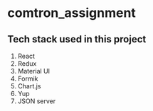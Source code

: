 # comtron_assignment

## Tech stack used in this project
1. React
2. Redux
3. Material UI
4. Formik
5. Chart.js
6. Yup
7. JSON server
